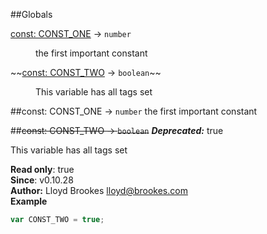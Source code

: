 ##Globals
<dl>
<dt><a href="#CONST_ONE">const: CONST_ONE</a> → <code>number</code></dt>
<dd><p>the first important constant</p>
</dd>
<dt>~~<a href="#CONST_TWO">const: CONST_TWO</a> → <code>boolean</code>~~</dt>
<dd><p>This variable has all tags set</p>
</dd>
</dl>
<a name="CONST_ONE"></a>
##const: CONST_ONE → <code>number</code>
the first important constant

<a name="CONST_TWO"></a>
##~~const: CONST_TWO → <code>boolean</code>~~
***Deprecated:*** true  

This variable has all tags set

**Read only**: true  
**Since**: v0.10.28  
**Author:** Lloyd Brookes <lloyd@brookes.com>  
**Example**  
```js
var CONST_TWO = true;
```
